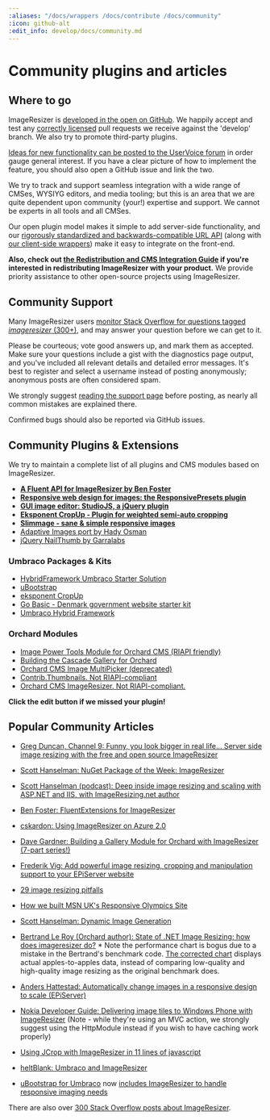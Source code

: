 ```yaml
---
:aliases: "/docs/wrappers /docs/contribute /docs/community"
:icon: github-alt
:edit_info: develop/docs/community.md
---
```


# Community plugins and articles



## Where to go
ImageResizer is [developed in the open on GitHub](http://github.com/imazen/resizer). We happily accept and test any [correctly licensed](/licenses/contribute) pull requests we receive against the 'develop' branch. We also try to promote third-party plugins.

[Ideas for new functionality can be posted to the UserVoice forum](http://resizer.uservoice.com/forums/108373-image-resizer) in order gauge general interest. If you have a clear picture of how to implement the feature, you should also open a GitHub issue and link the two. 

We try to track and support seamless integration with a wide range of CMSes, WYSIYG editors, and media tooling; but this is an area that we are quite dependent upon community (your!) expertise and support. We cannot be experts in all tools and all CMSes. 

Our open plugin model makes it simple to add server-side functionality, and our [rigorously standardized and backwards-compatible URL API](http://riapi.org) (along with [our client-side wrappers](https://github.com/nathanaeljones/studiojs)) make it easy to integrate on the front-end. 

**Also, check out [the Redistribution and CMS Integration Guide](/docs/redist) if you're interested in redistributing ImageResizer with your product.** We provide priority assistance to other open-source projects using ImageResizer. 
    
## Community Support

Many ImageResizer users [monitor Stack Overflow for questions tagged *imageresizer* (300+)](http://stackoverflow.com/questions/tagged/imageresizer), and may answer your question before we can get to it. 

Please be courteous; vote good answers up, and mark them as accepted. Make sure your questions include a gist with the diagnostics page output, and you've included all relevant details and detailed error messages. It's best to register and select a username instead of posting anonymously; anonymous posts are often considered spam.

We strongly suggest [reading the support page](/support) before posting, as nearly all common mistakes are explained there.

Confirmed bugs should also be reported via GitHub issues. 



## Community Plugins & Extensions

 We try to maintain a complete list of all plugins and CMS modules based on ImageResizer.

 * [**A Fluent API for ImageResizer by Ben Foster**](https://github.com/benfoster/ImageResizer.FluentExtensions)
 * [**Responsive web design for images: the ResponsivePresets plugin**](https://github.com/mindrevolution/ImageResizer-ResponsivePresets)
 * [**GUI image editor: StudioJS, a jQuery plugin**](https://github.com/nathanaeljones/studiojs)
 * [**Eksponent CropUp - Plugin for weighted semi-auto cropping**](http://cropup.codeplex.com/)
 * [**Slimmage - sane &amp; simple responsive images**](https://github.com/imazen/slimmage)
 * [Adaptive Images port by Hady Osman](https://github.com/hadynz/ImageResizer.Plugins.AdaptiveImages)
 * [jQuery NailThumb by Garralabs](http://www.garralab.com/nailthumb-serverside-demo.php)

### Umbraco Packages & Kits

* [HybridFramework Umbraco Starter Solution](https://github.com/jbreuer/Hybrid-Framework-Best-Practices)
* [uBootstrap](http://our.umbraco.org/projects/starter-kits/ubootstrap)
* [eksponent CropUp](http://our.umbraco.org/projects/website-utilities/eksponent-cropup)
* [Go Basic - Denmark government website starter kit](http://gobasic.dk/)
* [Umbraco Hybrid Framework](http://our.umbraco.org/projects/developer-tools/hybrid-framework)

### Orchard Modules
* [Image Power Tools Module for Orchard CMS (RIAPI friendly)](http://imagepowertools.codeplex.com/)
* [Building the Cascade Gallery for Orchard](http://bigsitesdoneright.com/big-blog/orchard-cascade-gallery-tutorial-series)
* [Orchard CMS Image MultiPicker (deprecated)](http://imagemultipicker.codeplex.com/)
* [Contrib.Thumbnails. Not RIAPI-compliant](https://github.com/pnmcosta/orchardcontribthumbnails/)
* [Orchard CMS ImageResizer. Not RIAPI-compliant.](http://orchardimageresizer.codeplex.com/)

**Click the edit button if we missed your plugin!**

   
## Popular Community Articles

* [Greg Duncan, Channel 9: Funny, you look bigger in real life... Server side image resizing with the free and open source ImageResizer](http://channel9.msdn.com/coding4fun/blog/Funny-you-look-bigger-in-real-life-Server-side-image-resizing-with-the-free-and-open-source-ImageRes)
* [Scott Hanselman: NuGet Package of the Week: ImageResizer](http://www.hanselman.com/blog/NuGetPackageOfWeek11ImageResizerEnablesCleanClearImageResizingInASPNET.aspx)
* [Scott Hanselman (podcast): Deep inside image resizing and scaling with ASP.NET and IIS, with ImageResizing.net author](http://www.hanselminutes.com/313/deep-inside-image-resizing-and-scaling-with-aspnet-and-iis-with-imageresizingnet-author-na)
* [Ben Foster: FluentExtensions for ImageResizer](https://github.com/benfoster/ImageResizer.FluentExtensions)
* [cskardon: Using ImageResizer on Azure 2.0](http://geekswithblogs.net/cskardon/archive/2013/02/26/imageresizer-azurereader2-and-wellhellip-azure-duh.aspx)
* [Dave Gardner: Building a Gallery Module for Orchard with ImageResizer (7-part series!)](http://bigsitesdoneright.com/big-blog/orchard-cascade-gallery-tutorial-series)
* [Frederik Vig: Add powerful image resizing, cropping and manipulation support to your EPiServer website](http://www.frederikvig.com/2013/01/add-powerful-image-resizing-cropping-and-manipulation-support-to-your-episerver-website/)
* [29 image resizing pitfalls](http://www.nathanaeljones.com/blog/2009/20-image-resizing-pitfalls)

* [How we built MSN UK's Responsive Olympics Site](http://www.netmagazine.com/features/how-we-built-msn-uks-responsive-olympics-site)
* [Scott Hanselman: Dynamic Image Generation](http://www.hanselman.com/blog/BackToBasicsDynamicImageGenerationASPNETControllersRoutingIHttpHandlersAndRunAllManagedModulesForAllRequests.aspx)
* [Bertrand Le Roy (Orchard author): State of .NET Image Resizing: how does imageresizer do?](http://weblogs.asp.net/bleroy/archive/2011/10/22/state-of-net-image-resizing-how-does-imageresizer-do.aspx) * Note the performance chart is bogus due to a mistake in the Bertrand's benchmark code. [The corrected chart](http://downloads.imageresizing.net/Oct29-2011-comparison.png) displays actual apples-to-apples data, instead of comparing low-quality and high-quality image resizing as the original benchmark does.
* [Anders Hattestad: Automatically change images in a responsive design to scale (EPiServer)](http://world.episerver.com/Blogs/Anders-Hattestad/Dates/2012/8/Automatically-change-images-in-a-responsive-design-to-scale/)
* [Nokia Developer Guide: Delivering image tiles to Windows Phone with ImageResizer](http://www.developer.nokia.com/Community/Wiki/Generating_Live_tiles_for_Windows_Phone_from_Live_Data#ImageResizer) (Note - while they're using an MVC action, we strongly suggest using the HttpModule instead if you wish to have caching work properly)
* [Using JCrop with ImageResizer in 11 lines of javascript](http://nathanaeljones.com/573/combining-jcrop-and-server-side-image-resizing/)
* [heltBlank: Umbraco and ImageResizer](http://heltblank.wordpress.com/2012/02/13/imageresizing-net-and-umbraco-5-jupiter/)
* [uBootstrap for Umbraco](http://our.umbraco.org/projects/starter-kits/ubootstrap) now [includes ImageResizer to handle responsive imaging needs](http://jlusar.es/ubootstrap-fluent-layout)

There are also over [300 Stack Overflow posts about ImageResizer](http://stackoverflow.com/questions/tagged/imageresizer).